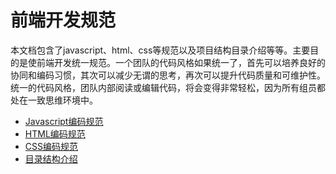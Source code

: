 # 前端开发规范

​	本文档包含了javascript、html、css等规范以及项目结构目录介绍等等。主要目的是使前端开发统一规范。一个团队的代码风格如果统一了，首先可以培养良好的协同和编码习惯，其次可以减少无谓的思考，再次可以提升代码质量和可维护性。统一的代码风格，团队内部阅读或编辑代码，将会变得非常轻松，因为所有组员都处在一致思维环境中。



* [Javascript编码规范](js-standard.md)	
* [HTML编码规范](html-standard.md)
* [CSS编码规范](css-standard.md)
* [目录结构介绍](directory-structure.md)